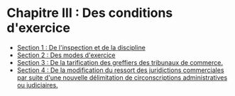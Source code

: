 # Chapitre III : Des conditions d'exercice

- [Section 1 : De l'inspection et de la discipline](section-1)
- [Section 2 : Des modes d'exercice](section-2)
- [Section 3 : De la tarification des greffiers des tribunaux de commerce.](section-3)
- [Section 4 : De la modification du ressort des juridictions commerciales par suite d'une nouvelle délimitation de circonscriptions administratives ou judiciaires.](section-4)
